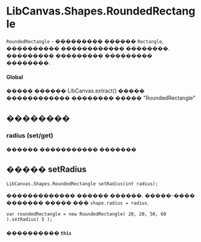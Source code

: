 LibCanvas.Shapes.RoundedRectangle
=================================

`RoundedRectangle` - ��������� ������ `Rectangle`, ���������� ������������ ��������. ��������� ��������� ��������� ��������.

#### Global

����� ������ LibCanvas.extract() ����� ������������ �������� ����� "RoundedRectangle"

## ��������

### radius (set/get)
������ ����������� �������

## ����� setRadius

	LibCanvas.Shapes.RoundedRectangle setRadius(int radius);

������������� ������ ������. �����-���� ������� ����� ��� `shape.radius = radius`.

	var roundedRectangle = new RoundedRectangle( 20, 20, 50, 60 ).setRadius( 5 );

#### ���������� `this`

